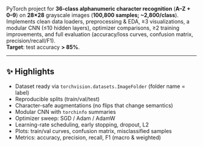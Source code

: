 PyTorch project for **36-class alphanumeric character recognition** (**A–Z + 0–9**) on **28×28** grayscale images (**100,800 samples; ~2,800/class**).  
Implements clean data loaders, preprocessing & EDA, ≥3 visualizations, a modular CNN (≤10 hidden layers), optimizer comparisons, ≥2 training improvements, and full evaluation (accuracy/loss curves, confusion matrix, precision/recall/F1).  
**Target**: test accuracy **> 85%**.

---

## ✨ Highlights
- Dataset ready via `torchvision.datasets.ImageFolder` (folder name = label)
- Reproducible splits (train/val/test)
- Character-safe augmentations (no flips that change semantics)
- Modular CNN with `torchinfo` summaries
- Optimizer sweep: SGD / Adam / AdamW
- Learning-rate scheduling, early stopping, dropout, L2
- Plots: train/val curves, confusion matrix, misclassified samples
- Metrics: accuracy, precision, recall, F1 (macro & weighted)
